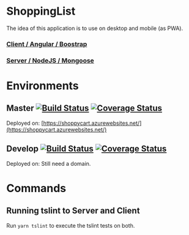 # ShoppingList

The idea of this application is to use on desktop and mobile (as PWA).

### [Client / Angular / Boostrap](/client)

### [Server / NodeJS / Mongoose](/server)

# Environments

## Master [![Build Status](https://travis-ci.com/bsalesc/shoppyCart.svg?branch=master)](https://travis-ci.com/bsalesc/shoppyCart) [![Coverage Status](https://coveralls.io/repos/github/bsalesc/shoppyCart/badge.svg?branch=master)](https://coveralls.io/github/bsalesc/shoppyCart?branch=master)

Deployed on: [https://shoppycart.azurewebsites.net/](https://shoppycart.azurewebsites.net/)

## Develop [![Build Status](https://travis-ci.com/bsalesc/shoppyCart.svg?branch=develop)](https://travis-ci.com/bsalesc/shoppyCart) [![Coverage Status](https://coveralls.io/repos/github/bsalesc/shoppyCart/badge.svg?branch=develop)](https://coveralls.io/github/bsalesc/shoppyCart?branch=develop)

Deployed on: Still need a domain.

# Commands

## Running tslint to Server and Client

Run `yarn tslint` to execute the tslint tests on both.
